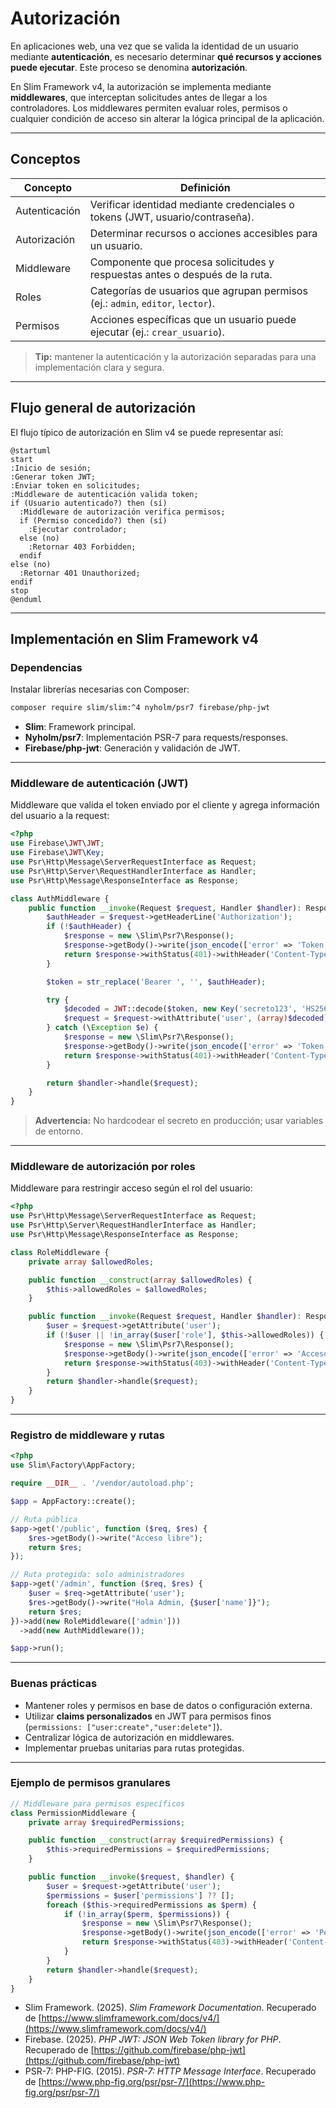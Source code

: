 # Autorización 


En aplicaciones web, una vez que se valida la identidad de un usuario mediante **autenticación**, es necesario determinar **qué recursos y acciones puede ejecutar**. Este proceso se denomina **autorización**.

En Slim Framework v4, la autorización se implementa mediante **middlewares**, que interceptan solicitudes antes de llegar a los controladores. Los middlewares permiten evaluar roles, permisos o cualquier condición de acceso sin alterar la lógica principal de la aplicación.

---

## Conceptos

| Concepto      | Definición                                                                      |
| ------------- | ------------------------------------------------------------------------------- |
| Autenticación | Verificar identidad mediante credenciales o tokens (JWT, usuario/contraseña).   |
| Autorización  | Determinar recursos o acciones accesibles para un usuario.                      |
| Middleware    | Componente que procesa solicitudes y respuestas antes o después de la ruta.     |
| Roles         | Categorías de usuarios que agrupan permisos (ej.: `admin`, `editor`, `lector`). |
| Permisos      | Acciones específicas que un usuario puede ejecutar (ej.: `crear_usuario`).      |

> **Tip:** mantener la autenticación y la autorización separadas para una implementación clara y segura.

---

## Flujo general de autorización

El flujo típico de autorización en Slim v4 se puede representar así:

```plantuml
@startuml
start
:Inicio de sesión;
:Generar token JWT;
:Enviar token en solicitudes;
:Middleware de autenticación valida token;
if (Usuario autenticado?) then (sí)
  :Middleware de autorización verifica permisos;
  if (Permiso concedido?) then (sí)
    :Ejecutar controlador;
  else (no)
    :Retornar 403 Forbidden;
  endif
else (no)
  :Retornar 401 Unauthorized;
endif
stop
@enduml
```


---

## Implementación en Slim Framework v4

### Dependencias

Instalar librerías necesarias con Composer:

```bash
composer require slim/slim:^4 nyholm/psr7 firebase/php-jwt
```

* **Slim**: Framework principal.
* **Nyholm/psr7**: Implementación PSR-7 para requests/responses.
* **Firebase/php-jwt**: Generación y validación de JWT.

---

### Middleware de autenticación (JWT)

Middleware que valida el token enviado por el cliente y agrega información del usuario a la request:

```php
<?php
use Firebase\JWT\JWT;
use Firebase\JWT\Key;
use Psr\Http\Message\ServerRequestInterface as Request;
use Psr\Http\Server\RequestHandlerInterface as Handler;
use Psr\Http\Message\ResponseInterface as Response;

class AuthMiddleware {
    public function __invoke(Request $request, Handler $handler): Response {
        $authHeader = $request->getHeaderLine('Authorization');
        if (!$authHeader) {
            $response = new \Slim\Psr7\Response();
            $response->getBody()->write(json_encode(['error' => 'Token requerido']));
            return $response->withStatus(401)->withHeader('Content-Type', 'application/json');
        }

        $token = str_replace('Bearer ', '', $authHeader);

        try {
            $decoded = JWT::decode($token, new Key('secreto123', 'HS256'));
            $request = $request->withAttribute('user', (array)$decoded);
        } catch (\Exception $e) {
            $response = new \Slim\Psr7\Response();
            $response->getBody()->write(json_encode(['error' => 'Token inválido']));
            return $response->withStatus(401)->withHeader('Content-Type', 'application/json');
        }

        return $handler->handle($request);
    }
}
```

> **Advertencia:** No hardcodear el secreto en producción; usar variables de entorno.

---

### Middleware de autorización por roles

Middleware para restringir acceso según el rol del usuario:

```php
<?php
use Psr\Http\Message\ServerRequestInterface as Request;
use Psr\Http\Server\RequestHandlerInterface as Handler;
use Psr\Http\Message\ResponseInterface as Response;

class RoleMiddleware {
    private array $allowedRoles;

    public function __construct(array $allowedRoles) {
        $this->allowedRoles = $allowedRoles;
    }

    public function __invoke(Request $request, Handler $handler): Response {
        $user = $request->getAttribute('user');
        if (!$user || !in_array($user['role'], $this->allowedRoles)) {
            $response = new \Slim\Psr7\Response();
            $response->getBody()->write(json_encode(['error' => 'Acceso denegado']));
            return $response->withStatus(403)->withHeader('Content-Type', 'application/json');
        }
        return $handler->handle($request);
    }
}
```

---

### Registro de middleware y rutas

```php
<?php
use Slim\Factory\AppFactory;

require __DIR__ . '/vendor/autoload.php';

$app = AppFactory::create();

// Ruta pública
$app->get('/public', function ($req, $res) {
    $res->getBody()->write("Acceso libre");
    return $res;
});

// Ruta protegida: solo administradores
$app->get('/admin', function ($req, $res) {
    $user = $req->getAttribute('user');
    $res->getBody()->write("Hola Admin, {$user['name']}");
    return $res;
})->add(new RoleMiddleware(['admin']))
  ->add(new AuthMiddleware());

$app->run();
```

---

### Buenas prácticas

* Mantener roles y permisos en base de datos o configuración externa.
* Utilizar **claims personalizados** en JWT para permisos finos (`permissions: ["user:create","user:delete"]`).
* Centralizar lógica de autorización en middlewares.
* Implementar pruebas unitarias para rutas protegidas.

---

### Ejemplo de permisos granulares

```php
// Middleware para permisos específicos
class PermissionMiddleware {
    private array $requiredPermissions;

    public function __construct(array $requiredPermissions) {
        $this->requiredPermissions = $requiredPermissions;
    }

    public function __invoke($request, $handler) {
        $user = $request->getAttribute('user');
        $permissions = $user['permissions'] ?? [];
        foreach ($this->requiredPermissions as $perm) {
            if (!in_array($perm, $permissions)) {
                $response = new \Slim\Psr7\Response();
                $response->getBody()->write(json_encode(['error' => 'Permiso insuficiente']));
                return $response->withStatus(403)->withHeader('Content-Type', 'application/json');
            }
        }
        return $handler->handle($request);
    }
}
```

* Slim Framework. (2025). *Slim Framework Documentation*. Recuperado de [https://www.slimframework.com/docs/v4/](https://www.slimframework.com/docs/v4/)
* Firebase. (2025). *PHP JWT: JSON Web Token library for PHP*. Recuperado de [https://github.com/firebase/php-jwt](https://github.com/firebase/php-jwt)
* PSR-7: PHP-FIG. (2015). *PSR-7: HTTP Message Interface*. Recuperado de [https://www.php-fig.org/psr/psr-7/](https://www.php-fig.org/psr/psr-7/)